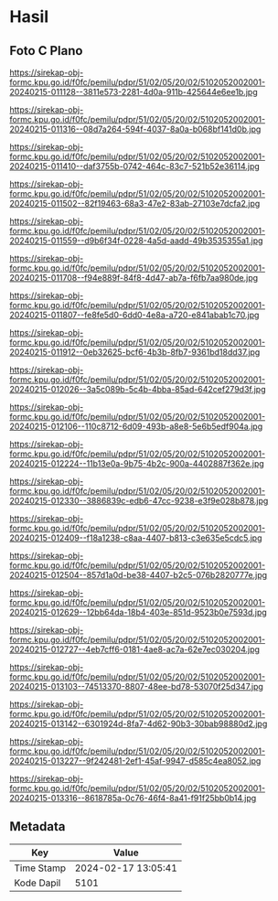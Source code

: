 # Hasil

## Foto C Plano

https://sirekap-obj-formc.kpu.go.id/f0fc/pemilu/pdpr/51/02/05/20/02/5102052002001-20240215-011128--3811e573-2281-4d0a-911b-425644e6ee1b.jpg

https://sirekap-obj-formc.kpu.go.id/f0fc/pemilu/pdpr/51/02/05/20/02/5102052002001-20240215-011316--08d7a264-594f-4037-8a0a-b068bf141d0b.jpg

https://sirekap-obj-formc.kpu.go.id/f0fc/pemilu/pdpr/51/02/05/20/02/5102052002001-20240215-011410--daf3755b-0742-464c-83c7-521b52e36114.jpg

https://sirekap-obj-formc.kpu.go.id/f0fc/pemilu/pdpr/51/02/05/20/02/5102052002001-20240215-011502--82f19463-68a3-47e2-83ab-27103e7dcfa2.jpg

https://sirekap-obj-formc.kpu.go.id/f0fc/pemilu/pdpr/51/02/05/20/02/5102052002001-20240215-011559--d9b6f34f-0228-4a5d-aadd-49b3535355a1.jpg

https://sirekap-obj-formc.kpu.go.id/f0fc/pemilu/pdpr/51/02/05/20/02/5102052002001-20240215-011708--f94e889f-84f8-4d47-ab7a-f6fb7aa980de.jpg

https://sirekap-obj-formc.kpu.go.id/f0fc/pemilu/pdpr/51/02/05/20/02/5102052002001-20240215-011807--fe8fe5d0-6dd0-4e8a-a720-e841abab1c70.jpg

https://sirekap-obj-formc.kpu.go.id/f0fc/pemilu/pdpr/51/02/05/20/02/5102052002001-20240215-011912--0eb32625-bcf6-4b3b-8fb7-9361bd18dd37.jpg

https://sirekap-obj-formc.kpu.go.id/f0fc/pemilu/pdpr/51/02/05/20/02/5102052002001-20240215-012026--3a5c089b-5c4b-4bba-85ad-642cef279d3f.jpg

https://sirekap-obj-formc.kpu.go.id/f0fc/pemilu/pdpr/51/02/05/20/02/5102052002001-20240215-012106--110c8712-6d09-493b-a8e8-5e6b5edf904a.jpg

https://sirekap-obj-formc.kpu.go.id/f0fc/pemilu/pdpr/51/02/05/20/02/5102052002001-20240215-012224--11b13e0a-9b75-4b2c-900a-4402887f362e.jpg

https://sirekap-obj-formc.kpu.go.id/f0fc/pemilu/pdpr/51/02/05/20/02/5102052002001-20240215-012330--3886839c-edb6-47cc-9238-e3f9e028b878.jpg

https://sirekap-obj-formc.kpu.go.id/f0fc/pemilu/pdpr/51/02/05/20/02/5102052002001-20240215-012409--f18a1238-c8aa-4407-b813-c3e635e5cdc5.jpg

https://sirekap-obj-formc.kpu.go.id/f0fc/pemilu/pdpr/51/02/05/20/02/5102052002001-20240215-012504--857d1a0d-be38-4407-b2c5-076b2820777e.jpg

https://sirekap-obj-formc.kpu.go.id/f0fc/pemilu/pdpr/51/02/05/20/02/5102052002001-20240215-012629--12bb64da-18b4-403e-851d-9523b0e7593d.jpg

https://sirekap-obj-formc.kpu.go.id/f0fc/pemilu/pdpr/51/02/05/20/02/5102052002001-20240215-012727--4eb7cff6-0181-4ae8-ac7a-62e7ec030204.jpg

https://sirekap-obj-formc.kpu.go.id/f0fc/pemilu/pdpr/51/02/05/20/02/5102052002001-20240215-013103--74513370-8807-48ee-bd78-53070f25d347.jpg

https://sirekap-obj-formc.kpu.go.id/f0fc/pemilu/pdpr/51/02/05/20/02/5102052002001-20240215-013142--6301924d-8fa7-4d62-90b3-30bab98880d2.jpg

https://sirekap-obj-formc.kpu.go.id/f0fc/pemilu/pdpr/51/02/05/20/02/5102052002001-20240215-013227--9f242481-2ef1-45af-9947-d585c4ea8052.jpg

https://sirekap-obj-formc.kpu.go.id/f0fc/pemilu/pdpr/51/02/05/20/02/5102052002001-20240215-013316--8618785a-0c76-46f4-8a41-f91f25bb0b14.jpg


## Metadata

| Key        | Value               |
| ---------- | ------------------- |
| Time Stamp | 2024-02-17 13:05:41 |
| Kode Dapil | 5101                |



